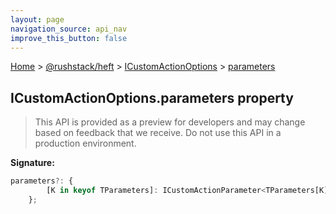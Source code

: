 ```yaml
---
layout: page
navigation_source: api_nav
improve_this_button: false
---
```



[Home](./index.md) &gt; [@rushstack/heft](./heft.md) &gt; [ICustomActionOptions](./heft.icustomactionoptions.md) &gt; [parameters](./heft.icustomactionoptions.parameters.md)

## ICustomActionOptions.parameters property

> This API is provided as a preview for developers and may change based on feedback that we receive. Do not use this API in a production environment.
>

<b>Signature:</b>

```typescript
parameters?: {
        [K in keyof TParameters]: ICustomActionParameter<TParameters[K]>;
    };
```
